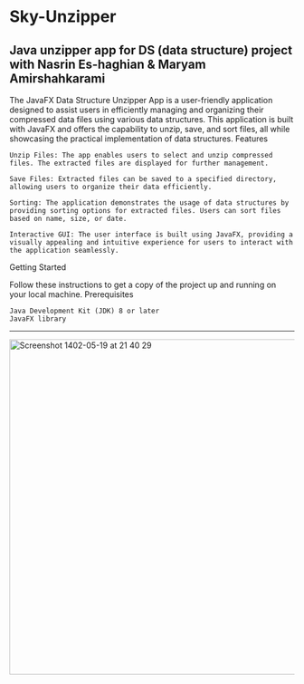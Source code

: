 # Sky-Unzipper
Java unzipper app for DS (data structure) project with Nasrin Es-haghian & Maryam Amirshahkarami
------------------------------------------------
The JavaFX Data Structure Unzipper App is a user-friendly application designed to assist users in efficiently managing and organizing their compressed data files using various data structures. This application is built with JavaFX and offers the capability to unzip, save, and sort files, all while showcasing the practical implementation of data structures.
Features

    Unzip Files: The app enables users to select and unzip compressed files. The extracted files are displayed for further management.

    Save Files: Extracted files can be saved to a specified directory, allowing users to organize their data efficiently.

    Sorting: The application demonstrates the usage of data structures by providing sorting options for extracted files. Users can sort files based on name, size, or date.

    Interactive GUI: The user interface is built using JavaFX, providing a visually appealing and intuitive experience for users to interact with the application seamlessly.

Getting Started

Follow these instructions to get a copy of the project up and running on your local machine.
Prerequisites

    Java Development Kit (JDK) 8 or later
    JavaFX library
--------------------------------------------------
<img width="592" alt="Screenshot 1402-05-19 at 21 40 29" src="https://github.com/1381saber/Sky-Unzipper/assets/87490751/57c50951-7025-4578-b669-ac11cf3a05fb">
